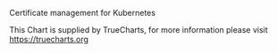 Certificate management for Kubernetes

This Chart is supplied by TrueCharts, for more information please visit https://truecharts.org
